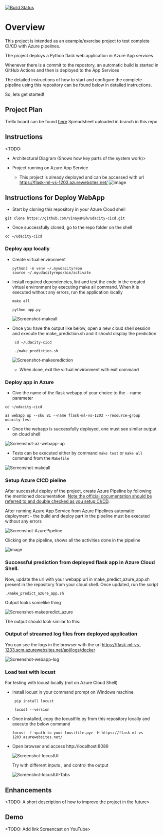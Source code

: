 [![Build Status](https://dev.azure.com/vinayasharanappanavar/udacity-cicd/_apis/build/status%2FVinayaMSh.udacity-cicd?branchName=main)](https://dev.azure.com/vinayasharanappanavar/udacity-cicd/_build/latest?definitionId=8&branchName=main)

# Overview

This project is intended as an example/exercise project to test complete CI/CD with Azure pipelines.

The project deploys a Python flask web application in Azure App services

Whenever there is a commit to the repostory, an automatic build is started in GitHub Actions and then is deployed to the App Services

The detailed instructions of how to start and configure the complete pipeline using this repository can be found below in detailed instructions. 

So, lets get started!

## Project Plan

Trello board can be found [here](https://trello.com/invite/b/jOc8RFqQ/ATTIff73aa56ac5ab497ebc567a09ca9f6ccAAD9AD5D/udacity-cicd)
Spreadsheet uploaded in branch in this repo

## Instructions

<TODO:  
* Architectural Diagram (Shows how key parts of the system work)>



* Project running on Azure App Service
  -  This project is already deployed and can be accessed with url https://flask-ml-vs-1203.azurewebsites.net/
    ![image](https://github.com/VinayaMSh/udacity-cicd/assets/37274214/0d89fbe5-ce2c-46bf-aded-af84c44f40ca)




## Instructions for Deploy WebApp

  -  Start by cloning this repository in your Azure Cloud shell
  
  ```
  git clone https://github.com/VinayaMSh/udacity-cicd.git
  ```

  -  Once successfully cloned, go to the repo folder on the shell
     
  ```
  cd ~/udacity-cicd
  ```
  ###  Deploy app locally 

  -  Create virtual environment
        ```
        python3 -m venv ~/.myudacityrepo
        source ~/.myudacityrepo/bin/activate
        ```
  -  Install required dependencies, lint and test the code in the created virtual environment by executing make all command. When it is executed without any errors, run the application locally
        ```
        make all

        python app.py
        ```
        ![Screenshot-makeall](https://github.com/VinayaMSh/udacity-cicd/assets/37274214/bcc1feb5-ed9a-4f90-ac4f-0972dae71611)

  -   Once you have the output like below, open a new cloud shell session and execute the make_prediction.sh and it should display the prediction
       ```
        cd ~/udacity-cicd

        ./make_prediction.sh
        ```
      ![Screenshot-makeorediction](https://github.com/VinayaMSh/udacity-cicd/assets/37274214/3fcad713-678a-47ee-bb39-5e919eaebb5e)


        - When done, exit the virtual environment with exit command

  ### Deploy app in Azure
      
  -  Give the name of the flask webapp of your choice to the --name parameter
  ```
  cd ~/udacity-cicd

  az webapp up --sku B1 --name flask-ml-vs-1203 --resource-group udacity-test
  ```
   
  -  Once the webapp is successfully deployed, one must see similar output on cloud shell
  
  ![Screenshot-az-webapp-up](https://github.com/VinayaMSh/udacity-cicd/assets/37274214/b5e35e08-1e89-4b6d-b116-a8d32ff7ed33)


  -  Tests can be executed either by command `make test` or  `make all` command from the `Makefile`

  
  ![Screenshot-makeall](https://github.com/VinayaMSh/udacity-cicd/assets/37274214/0e02688a-93c5-4410-942b-0311b705e045)

### Setup Azure CICD pieline

  After successful deploy of the project, create Azure Pipeline by following the mentioned documentation.  [Note the official documentation should be referred to and double checked as you setup CI/CD](https://docs.microsoft.com/en-us/azure/devops/pipelines/ecosystems/python-webapp?view=azure-devops).

  After running Azure App Service from Azure Pipelines automatic deployment - the build and deploy part in the pipeline must be executed without any errors
  
  ![Screenshot-AzurePipeline](https://github.com/VinayaMSh/udacity-cicd/assets/37274214/6adab905-4613-405a-8020-8ae12ea38bfa)

  Clicking on the pipeline, shows all the activities done in the pipeline

  ![image](https://github.com/VinayaMSh/udacity-cicd/assets/37274214/a7acaa8c-a6cd-4e60-9660-b82badc78363)


### Successful prediction from deployed flask app in Azure Cloud Shell.
   
   Now, update the url with your webapp url in make_predict_azure_app.sh present in the repository from your cloud shell. Once updated, run the script
  
  ```
  ./make_predict_azure_app.sh
  ```

  Output looks somelike thing

  ![Screenshot-makepredict_azure](https://github.com/VinayaMSh/udacity-cicd/assets/37274214/6902c978-13a3-4217-90cb-0738e848f606)

The output should look similar to this:


### Output of streamed log files from deployed application

  You can see  the logs in the browser with the url https://flask-ml-vs-1203.scm.azurewebsites.net/api/logs/docker
  

  ![Screenshot-webapp-log](https://github.com/VinayaMSh/udacity-cicd/assets/37274214/b3c3de94-e842-4871-b685-69b050c47918)

### Load test with locust

  For testing with locust locally (not on Azure Cloud Shell)

  -  Install locust in your command prompt on Windows machine
    
     ```
      pip install locust

      locust --version
     ```
     
  -  Once installed, copy the locustfile.py from this repository locally and execute the below command

      ```
      locust -f <path to yout loustfile.py> -H https://flask-ml-vs-1203.azurewebsites.net/
     ```
  - Open browser and access  http://localhost:8089
 
    ![Screenshot-locustUI](https://github.com/VinayaMSh/udacity-cicd/assets/37274214/7b118d83-a5b9-43e3-bf02-7d0f64b1113b)

    Try with different inputs , and control the output

    
    ![Screenshot-locustUI-Tabs](https://github.com/VinayaMSh/udacity-cicd/assets/37274214/4e62d35c-d6cf-4c80-8952-69a77e27bd44)

## Enhancements

<TODO: A short description of how to improve the project in the future>

## Demo 

<TODO: Add link Screencast on YouTube>


